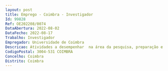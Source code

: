 ```yaml
--- 
layout: post
title: Emprego - Coimbra - Investigador
Id: 99828
Ref: OE202208/0074
DataAbertura: 2022-08-02
DataFecho: 2022-08-17
Trabalho: Investigador
Empregador: Universidade de Coimbra
Descricao: Atividades a desempenhar  na área da pesquisa, preparação e organização de iniciativas e  equipas multidisciplinares, para candidaturas a financiamento nacional e internacional  organização e dinamização de reuniões, eventos e atividades temáticas com equipas multidisciplinares, multissetoriais e em redes internacionais, relevantes para o cruzamento de áreas científicas  alargadas em que se inclui património cultural, transição digital, educação e  sociedades inclusivas, promover a ligação das equipas de investigação e  outros recursos humanos de suporte a agentes nacionais e internacionais, nomeadamente do sistema científico e de divulgação científica   prestar apoio técnico e assessoria à implementação de estratégias de investigação interdisciplinar e internacionalização  fomentar e apoiar a elaboração de candidaturas, em particular as de âmbito internacional e ou de cooperação interinstitucional  elaborar análises, avaliações e relatórios  promover sessões de informação dirigidas aos investigadores sobre as políticas de Investigação e Inovação nacionais, regionais e internacionais (particularmente as da Comissão Europeia) bem como sobre os diferentes mecanismos e programas de financiamento subjacentes a essas políticas. Ao à Investigador a poderão, ainda, ser acometidas quaisquer outras tarefas que se integrem nas vertentes das funções dos Investigadores Doutorados, conforme estabelecidas no Regulamento de recrutamento, contratação, prestação de serviço e avaliação de doutorados contratados a termo, na Universidade de Coimbra, ao abrigo do regime previsto no Decreto Lei n.º 57 2016, de 29 de agosto.
CodigoPostal: 3004-531 COIMBRA
Concelho: Coimbra
Distrito: Coimbra
--- 
```

